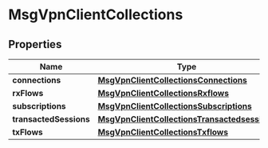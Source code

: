
# MsgVpnClientCollections

## Properties
Name | Type | Description | Notes
------------ | ------------- | ------------- | -------------
**connections** | [**MsgVpnClientCollectionsConnections**](MsgVpnClientCollectionsConnections.md) |  |  [optional]
**rxFlows** | [**MsgVpnClientCollectionsRxflows**](MsgVpnClientCollectionsRxflows.md) |  |  [optional]
**subscriptions** | [**MsgVpnClientCollectionsSubscriptions**](MsgVpnClientCollectionsSubscriptions.md) |  |  [optional]
**transactedSessions** | [**MsgVpnClientCollectionsTransactedsessions**](MsgVpnClientCollectionsTransactedsessions.md) |  |  [optional]
**txFlows** | [**MsgVpnClientCollectionsTxflows**](MsgVpnClientCollectionsTxflows.md) |  |  [optional]



